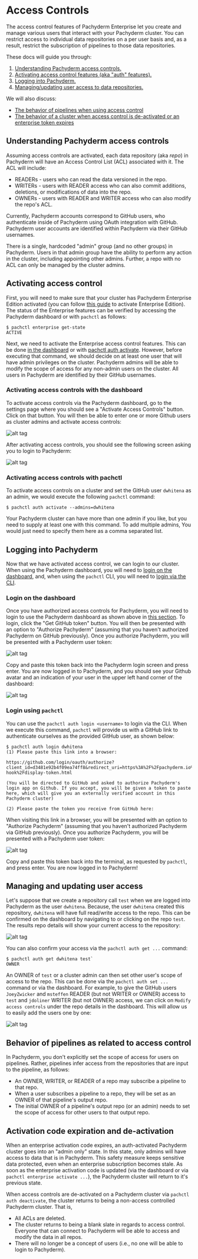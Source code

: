 # Access Controls

The access control features of Pachyderm Enterprise let you create and manage various users that interact with your Pachyderm cluster.  You can restrict access to individual data repositories on a per user basis and, as a result, restrict the subscription of pipelines to those data repositories.  

These docs will guide you through:

1. [Understanding Pachyderm access controls.](#understanding-pachyderm-access-controls)
2. [Activating access control features (aka "auth" features).](#activating-access-control)
3. [Logging into Pachyderm.](#logging-into-pachyderm)
4. [Managing/updating user access to data repositories.](#managing-and-updating-user-access)

We will also discuss:

- [The behavior of pipelines when using access control](#behavior-of-pipelines-as-related-to-access-control)
- [The behavior of a cluster when access control is de-activated or an enterprise token expires](#activation-code-expiration-and-de-activation)

## Understanding Pachyderm access controls

Assuming access controls are activated, each data repository (aka _repo_) in Pachyderm will have an Access Control List (ACL) associated with it. The ACL will include:

- READERs - users who can read the data versioned in the repo.
- WRITERs - users with READER access who can also commit additions, deletions, or modifications of data into the repo.
- OWNERs - users with READER and WRITER access who can also modify the repo's ACL.

Currently, Pachyderm accounts correspond to GitHub users, who authenticate inside of Pachyderm using OAuth integration with GitHub. Pachyderm user accounts are identified within Pachyderm via their GitHub usernames.

There is a single, hardcoded "admin" group (and no other groups) in Pachyderm.  Users in that admin group have the ability to perform any action in the cluster, including appointing other admins. Further, a repo with no ACL can only be managed by the cluster admins.

## Activating access control

First, you will need to make sure that your cluster has Pachyderm Enterprise Edition activated (you can follow [this guide](./deployment.html) to activate Enterprise Edition).  The status of the Enterprise features can be verified by accessing the Pachyderm dashboard or with `pachctl` as follows:

```
$ pachctl enterprise get-state
ACTIVE
```

Next, we need to activate the Enterprise access control features. This can be done [in the dashboard](#activating-access-controls-with-the-dashboard) or with [pachctl auth activate](#activating-access-controls-with-pachctl).  However, before executing that command, we should decide on at least one user that will have admin privileges on the cluster. Pachyderm admins will be able to modify the scope of access for any non-admin users on the cluster.  All users in Pachyderm are identified by their GitHub usernames.  

### Activating access controls with the dashboard

To activate access controls via the Pachyderm dashboard, go to the settings page where you should see a "Activate Access Controls" button. Click on that button. You will then be able to enter one or more Github users as cluster admins and activate access controls:

![alt tag](auth_dash1.png)

After activating access controls, you should see the following screen asking you to login to Pachyderm:

![alt tag](auth_dash2.png)

### Activating access controls with pachctl

To activate access controls on a cluster and set the GitHub user `dwhitena` as an admin, we would execute the following `pachctl` command:

```
$ pachctl auth activate --admins=dwhitena
```

Your Pachyderm cluster can have more than one admin if you like, but you need to supply at least one with this command.  To add multiple admins, You would just need to specify them here as a comma separated list. 

## Logging into Pachyderm

Now that we have activated access control, we can login to our cluster. When using the Pachyderm dashboard, you will need to [login on the dashboard](#login-on-the-dashboard), and, when using the `pachctl` CLI, you will need to [login via the CLI](#login-using-pachctl).  

### Login on the dashboard

Once you have authorized access controls for Pachyderm, you will need to login to use the Pachyderm dashboard as shown above in [this section](#activating-access-controls-with-the-dashboard). To login, click the "Get GitHub token" button. You will then be presented with an option to "Authorize Pachyderm" (assuming that you haven't authorized Pachyderm on GitHub previously). Once you authorize Pachyderm, you will be presented with a Pachyderm user token:

![alt tag](auth.png)

Copy and paste this token back into the Pachyderm login screen and press enter.  You are now logged in to Pachyderm, and you should see your Github avatar and an indication of your user in the upper left hand corner of the dashboard:
  
![alt tag](auth_dash3.png)


### Login using `pachctl`

You can use the `pachctl auth login <username>` to login via the CLI.  When we execute this command, `pachctl` will provide us with a GitHub link to authenticate ourselves as the provided GitHub user, as shown below:

```
$ pachctl auth login dwhitena
(1) Please paste this link into a browser:

https://github.com/login/oauth/authorize?client_id=d3481e92b4f09ea74ff8&redirect_uri=https%3A%2F%2Fpachyderm.io%2Flogin-hook%2Fdisplay-token.html

(You will be directed to GitHub and asked to authorize Pachyderm's login app on Github. If you accept, you will be given a token to paste here, which will give you an externally verified account in this Pachyderm cluster)

(2) Please paste the token you receive from GitHub here:

```

When visiting this link in a browser, you will be presented with an option to "Authorize Pachyderm" (assuming that you haven't authorized Pachyderm via GitHub previously). Once you authorize Pachyderm, you will be presented with a Pachyderm user token:

![alt tag](auth.png)

Copy and paste this token back into the terminal, as requested by `pachctl`, and press enter.  You are now logged in to Pachyderm!  

## Managing and updating user access

Let's suppose that we create a repository call `test` when we are logged into Pachyderm as the user `dwhitena`.  Because, the user `dwhitena` created this repository, `dwhitena` will have full read/write access to the repo.  This can be confirmed on the dashboard by navigating to or clicking on the repo `test`.  The results repo details will show your current access to the repository:

![alt tag](auth_dash4.png)


You can also confirm your access via the `pachctl auth get ...` command:

```
$ pachctl auth get dwhitena test`
OWNER
```

An OWNER of `test` or a cluster admin can then set other user's scope of access to the repo.  This can be done via the `pachctl auth set ...` command or via the dashboard.  For example, to give the GitHub users `JoeyZwicker` and `msteffen` READER (but not WRITER or OWNER) access to `test` and `jdoliner` WRITER (but not OWNER) access, we can click on `Modify access controls` under the repo details in the dashboard.  This will allow us to easily add the users one by one:

![alt tag](auth_dash5.png)

## Behavior of pipelines as related to access control

In Pachyderm, you don't explicitly set the scope of access for users on pipelines.  Rather, pipelines infer access from the repositories that are input to the pipeline, as follows:

- An OWNER, WRITER, or READER of a repo may subscribe a pipeline to that repo.
- When a user subscribes a pipeline to a repo, they will be set as an OWNER of that pipeline's output repo.
- The initial OWNER of a pipeline's output repo (or an admin) needs to set the scope of access for other users to that output repo.  

## Activation code expiration and de-activation

When an enterprise activation code expires, an auth-activated Pachyderm cluster goes into an "admin only" state.  In this state, only admins will have access to data that is in Pachyderm.  This safety measure keeps sensitive data protected, even when an enterprise subscription becomes stale. As soon as the enterprise activation code is updated (via the dashboard or via `pachctl enterprise activate ...`), the Pachyderm cluster will return to it's previous state.

When access controls are de-activated on a Pachyderm cluster via `pachctl auth deactivate`, the cluster returns to being a non-access controlled Pachyderm cluster.   That is, 

- All ACLs are deleted.
- The cluster returns to being a blank slate in regards to access control.  Everyone that can connect to Pachyderm will be able to access and modify the data in all repos.
- There will no longer be a concept of users (i.e., no one will be able to login to Pachyderm).
